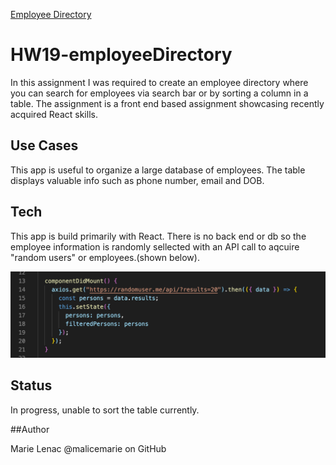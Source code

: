 [Employee Directory](https://young-island-22114.herokuapp.com/)

# HW19-employeeDirectory

In this assignment I was required to create an employee directory where you can search for employees via search bar or by sorting a column in a table. The assignment is a front end based assignment showcasing recently acquired React skills.

## Use Cases

This app is useful to organize a large database of employees. The table displays valuable info such as phone number, email and DOB.

## Tech

This app is build primarily with React. There is no back end or db so the employee information is randomly sellected with an API call to aqcuire "random users" or employees.(shown below).

![image](readmeapi.png)

## Status

In progress, unable to sort the table currently.

##Author

Marie Lenac
@malicemarie on GitHub
